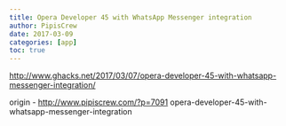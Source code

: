 ```yaml
---
title: Opera Developer 45 with WhatsApp Messenger integration
author: PipisCrew
date: 2017-03-09
categories: [app]
toc: true
---
```


http://www.ghacks.net/2017/03/07/opera-developer-45-with-whatsapp-messenger-integration/

origin - http://www.pipiscrew.com/?p=7091 opera-developer-45-with-whatsapp-messenger-integration